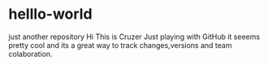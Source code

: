 # helllo-world
just another repository
Hi This is Cruzer Just playing with GitHub it seeems pretty cool and its a great way to track changes,versions and team colaboration. 
